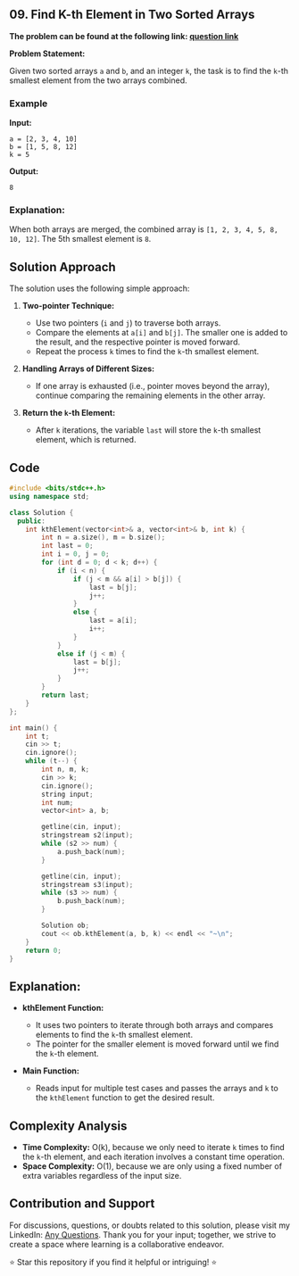 ## 09. Find K-th Element in Two Sorted Arrays

**The problem can be found at the following link: [question link](https://www.geeksforgeeks.org/problems/k-th-element-of-two-sorted-array1317/1)**

**Problem Statement:**

Given two sorted arrays `a` and `b`, and an integer `k`, the task is to find the `k`-th smallest element from the two arrays combined.

### Example

**Input:**
```
a = [2, 3, 4, 10]
b = [1, 5, 8, 12]
k = 5
```

**Output:**
```
8
```

### Explanation:
When both arrays are merged, the combined array is `[1, 2, 3, 4, 5, 8, 10, 12]`. The 5th smallest element is `8`.

## Solution Approach

The solution uses the following simple approach:

1. **Two-pointer Technique:**
   - Use two pointers (`i` and `j`) to traverse both arrays.
   - Compare the elements at `a[i]` and `b[j]`. The smaller one is added to the result, and the respective pointer is moved forward.
   - Repeat the process `k` times to find the `k`-th smallest element.

2. **Handling Arrays of Different Sizes:**
   - If one array is exhausted (i.e., pointer moves beyond the array), continue comparing the remaining elements in the other array.

3. **Return the `k`-th Element:**
   - After `k` iterations, the variable `last` will store the `k`-th smallest element, which is returned.

## Code

```cpp
#include <bits/stdc++.h>
using namespace std;

class Solution {
  public:
    int kthElement(vector<int>& a, vector<int>& b, int k) {
        int n = a.size(), m = b.size();
        int last = 0;
        int i = 0, j = 0;
        for (int d = 0; d < k; d++) {
            if (i < n) {
                if (j < m && a[i] > b[j]) {
                    last = b[j];
                    j++;
                }
                else {
                    last = a[i];
                    i++;
                }
            }
            else if (j < m) {
                last = b[j];
                j++;
            }
        }
        return last;
    }
};

int main() {
    int t;
    cin >> t;
    cin.ignore();
    while (t--) {
        int n, m, k;
        cin >> k;
        cin.ignore();
        string input;
        int num;
        vector<int> a, b;

        getline(cin, input);
        stringstream s2(input);
        while (s2 >> num) {
            a.push_back(num);
        }

        getline(cin, input);
        stringstream s3(input);
        while (s3 >> num) {
            b.push_back(num);
        }

        Solution ob;
        cout << ob.kthElement(a, b, k) << endl << "~\n";
    }
    return 0;
}
```

## Explanation:

- **kthElement Function:** 
  - It uses two pointers to iterate through both arrays and compares elements to find the `k`-th smallest element.
  - The pointer for the smaller element is moved forward until we find the `k`-th element.

- **Main Function:**
  - Reads input for multiple test cases and passes the arrays and `k` to the `kthElement` function to get the desired result.

## Complexity Analysis

- **Time Complexity:** O(k), because we only need to iterate `k` times to find the `k`-th element, and each iteration involves a constant time operation.
- **Space Complexity:** O(1), because we are only using a fixed number of extra variables regardless of the input size.

## Contribution and Support

For discussions, questions, or doubts related to this solution, please visit my LinkedIn: [Any Questions](https://www.linkedin.com/in/aniket-yadav-2162ab239/). Thank you for your input; together, we strive to create a space where learning is a collaborative endeavor.

⭐ Star this repository if you find it helpful or intriguing! ⭐

